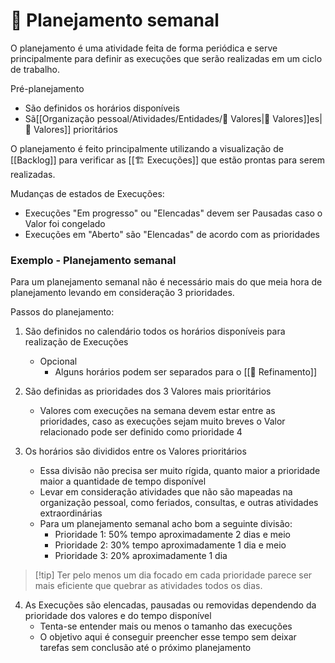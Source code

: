 # 📆 Planejamento semanal

O planejamento é uma atividade feita de forma periódica e serve principalmente para definir as execuções que serão realizadas em um ciclo de trabalho.

Pré-planejamento

- São definidos os horários disponíveis
- Sã[[Organização pessoal/Atividades/Entidades/🌟 Valores|🌟 Valores]]es|🌟 Valores]] prioritários

O planejamento é feito principalmente utilizando a visualização de [[Backlog]] para verificar as [[🏗️ Execuções]] que estão prontas para serem realizadas.

Mudanças de estados de Execuções:

- Execuções "Em progresso" ou "Elencadas" devem ser Pausadas caso o Valor foi congelado
- Execuções em "Aberto" são "Elencadas" de acordo com as prioridades

### Exemplo - Planejamento semanal

Para um planejamento semanal não é necessário mais do que meia hora de planejamento levando em consideração 3 prioridades.

Passos do planejamento:

1. São definidos no calendário todos os horários disponíveis para realização de Execuções
	- Opcional
		- Alguns horários podem ser separados para o [[🔬 Refinamento]]

2. São definidas as prioridades dos 3 Valores mais prioritários
	- Valores com execuções na semana devem estar entre as prioridades, caso as execuções sejam muito breves o Valor relacionado pode ser definido como prioridade 4

3. Os horários são divididos entre os Valores prioritários
	- Essa divisão não precisa ser muito rígida, quanto maior a prioridade maior a quantidade de tempo disponível
	- Levar em consideração atividades que não são mapeadas na organização pessoal, como feriados, consultas, e outras atividades extraordinárias
	- Para um planejamento semanal acho bom a seguinte divisão:
		- Prioridade 1: 50% tempo aproximadamente 2 dias e meio
		- Prioridade 2: 30% tempo aproximadamente 1 dia e meio
		- Prioridade 3: 20% aproximadamente 1 dia

> [!tip] Ter pelo menos um dia focado em cada prioridade parece ser mais eficiente que quebrar as atividades todos os dias.

4. As Execuções são elencadas, pausadas ou removidas dependendo da prioridade dos valores e do tempo disponível
	- Tenta-se entender mais ou menos o tamanho das execuções
	- O objetivo aqui é conseguir preencher esse tempo sem deixar tarefas sem conclusão até o próximo planejamento
